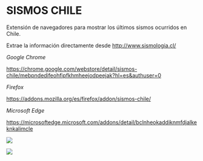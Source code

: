# **SISMOS CHILE**

Extensión de navegadores para mostrar los últimos sismos ocurridos en Chile.

Extrae la información directamente desde http://www.sismologia.cl/

*Google Chrome*

https://chrome.google.com/webstore/detail/sismos-chile/mebpndedifeohfipfkhmheejodpeejak?hl=es&authuser=0

*Firefox*

https://addons.mozilla.org/es/firefox/addon/sismos-chile/

*Microsoft Edge*

https://microsoftedge.microsoft.com/addons/detail/bclnheokaddiknmfdjalkeknkalimcle

![](https://lh3.googleusercontent.com/cCgACLHYq_STwpp6rfe2g45Q047OwIW_fcpnYpOXqjsp3SC2va3-NF1o3vrUVw9xfF4NQ_Ai=w640-h400-e365-rj-sc0x00ffffff)

![](https://lh3.googleusercontent.com/Gu5xdzaA5LWiH-uOVDf7VpT9IhwUaaxV95a8qQxrEd-RCnaMhp7Nh6FrNdxTIU_JxjkzHXEsnjI=w640-h400-e365-rj-sc0x00ffffff)


